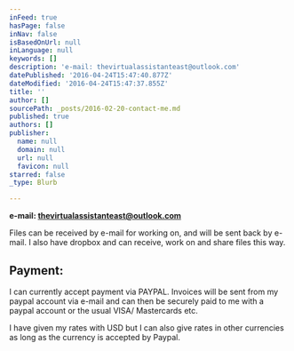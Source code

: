 ```yaml
---
inFeed: true
hasPage: false
inNav: false
isBasedOnUrl: null
inLanguage: null
keywords: []
description: 'e-mail: thevirtualassistanteast@outlook.com'
datePublished: '2016-04-24T15:47:40.877Z'
dateModified: '2016-04-24T15:47:37.855Z'
title: ''
author: []
sourcePath: _posts/2016-02-20-contact-me.md
published: true
authors: []
publisher:
  name: null
  domain: null
  url: null
  favicon: null
starred: false
_type: Blurb

---
```

**e-mail: thevirtualassistanteast@outlook.com**

Files can be received by e-mail for working on, and will be sent back by e-mail. I also have dropbox and can receive, work on and share files this way.

## Payment:

I can currently accept payment via PAYPAL. Invoices will be sent from my paypal account via e-mail and can then be securely paid to me with a paypal account or the usual VISA/ Mastercards etc.

I have given my rates with USD but I can also give rates in other currencies as long as the currency is accepted by Paypal.